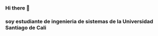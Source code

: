 ### Hi there 👋
### soy estudiante de ingenieria de sistemas de la Universidad Santiago de Cali

<!--
**alejandro402/alejandro402** is a ✨ _special_ ✨ repository because its `README.md` (this file) appears on your GitHub profile.

Hola soy alejandro marin garcia estudiante de ingenieria de sistemas , me gusta aprender y de la ciencia

- 🔭 I’m currently working on Universidad santiago de cali
- 🌱 I’m currently learning ...
- 👯 I’m looking to collaborate on ...
- 🤔 I’m looking for help with ...
- 💬 Ask me about ...
- 📫 How to reach me: ...
- 😄 Pronouns: ...
- ⚡ Fun fact: ...
-->
